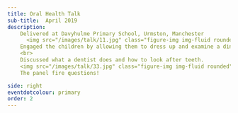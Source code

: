 ```yaml
---
title: Oral Health Talk
sub-title:  April 2019
description:
    Delivered at Davyhulme Primary School, Urmston, Manchester
      <img src="/images/talk/11.jpg" class="figure-img img-fluid rounded" alt="...">
    Engaged the children by allowing them to dress up and examine a dinosaur's teeth.
    <br>
    Discussed what a dentist does and how to look after teeth.
    <img src="/images/talk/33.jpg" class="figure-img img-fluid rounded" alt="...">
    The panel fire questions!

side: right
eventdotcolour: primary
order: 2
---
```


